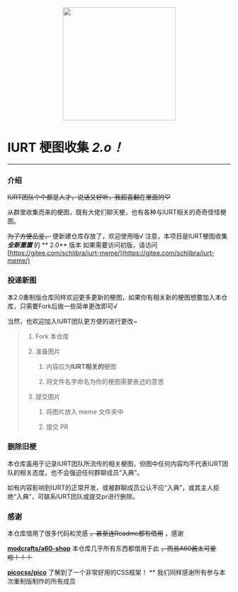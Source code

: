 <div align=center>
    <img width="255" height="255" src="#"/>
</div>

# IURT 梗图收集   **_2.o！_**  

* * *

### 介绍

~~IURT团队个个都是人才，说话又好听，我超喜翻在里面的♡~~


从群里收集而来的梗图，既有大佬们聊天梗，也有各种与IURT相关的奇奇怪怪梗图。

~~为了方便品鉴，~~ 便新建仓库存放了，欢迎使用哦√
注意，本项目是IURT梗图收集 **_全新重置_** 的 ** 2.0** 版本
如果需要访问初版，请访问[https://gitee.com/schlibra/iurt-meme/](https://gitee.com/schlibra/iurt-meme/)
### 投递新图

本2.0重制版仓库同样欢迎更多更新的梗图，如果你有相关新的梗图想要加入本仓库，只需要Fork后做一些简单更改即可√

当然，也欢迎加入IURT团队更方便的进行更改~

> 1. Fork 本仓库
> 
> 2. 准备图片
>    
>    1. 内容应为**IURT相关的**梗图
>    
>    2. 将文件名字命名为你的梗图需要表述的意思
> 
> 3. 提交图片
>    
>    1. 将图片放入 meme 文件夹中
>    
>    2. 提交 PR

### 删除旧梗

本仓库虽用于记录IURT团队所流传的相关梗图，但图中任何内容均不代表IURT团队的相关态度，也不会强迫任何群聊成员“入典”。

如有内容影响到IURT的正常开发，或被群聊成员公认不应“入典”，或其主人拒绝“入典”，可联系IURT团队或提交pr进行删除。

### 感谢

本仓库借用了很多代码和灵感 ~~，甚至连Readme都有借用~~ ，感谢

**[modcrafts/a60-shop](https://github.com/modcrafts/a60-shop)** 本仓库几乎所有东西都借用于此 ~~，而且A60酱太可爱啦！！！~~ 

**[picocss/pico](https://github.com/picocss/pico/tree/f9e97c0bf430df8fa3f730eb6a6e84f63d4a9b0c)** 了解到了一个非常好用的CSS框架！
** 我们同样感谢所有参与本次重制版制作的所有成员
